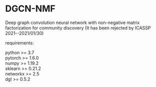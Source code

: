 # DGCN-NMF

Deep graph convolution neural network with non-negative matrix factorization for community discovery   (It has been rejected by ICASSP 2021--2021/01/30) 
    

requirements:

python >= 3.7   
pytorch >= 1.6.0    
numpy >= 1.19.2   
sklearn >= 0.21.2   
networkx >= 2.5   
dgl >= 0.5.2    
